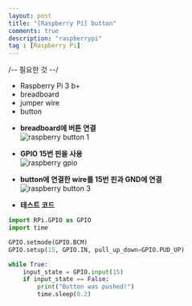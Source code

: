 ```yaml
---
layout: post
title: "[Raspberry Pi] button"
comments: true
description: "raspberrypi"
tag : [Raspberry Pi]
---
```

<div class="divider"></div>
/-- 필요한 것 --/

- Raspberry Pi 3 b+
- breadboard
- jumper wire
- button

<div class="divider"></div>

- **breadboard에 버튼 연결**<br>
![raspberry button 1](https://krispedia.github.io/assets/images/raspberry_button_1.jpg)

- **GPIO 15번 핀을 사용** <br>
![raspberry gpio](https://krispedia.github.io/assets/images/raspberry_gpio.jpg)

- **button에 연결한 wire를 15번 핀과 GND에 연결**<br>
![raspberry button 3](https://krispedia.github.io/assets/images/raspberry_button_3.jpg)

- **테스트 코드**<br>

```python
import RPi.GPIO as GPIO
import time

GPIO.setmode(GPIO.BCM)
GPIO.setup(15, GPIO.IN, pull_up_down=GPIO.PUD_UP)

while True:
    input_state = GPIO.input(15)
    if input_state == False:
        print("Button was pushed!")
        time.sleep(0.2)
```